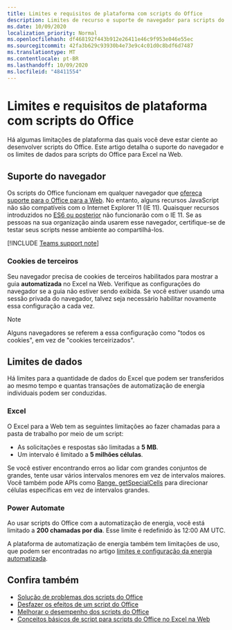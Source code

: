 ```yaml
---
title: Limites e requisitos de plataforma com scripts do Office
description: Limites de recurso e suporte de navegador para scripts do Office quando usados com o Excel na Web
ms.date: 10/09/2020
localization_priority: Normal
ms.openlocfilehash: df468192f443b912e26411e46c9f953e046e55ec
ms.sourcegitcommit: 42fa3b629c93930b4e73e9c4c01d0c8bdf6d7487
ms.translationtype: MT
ms.contentlocale: pt-BR
ms.lasthandoff: 10/09/2020
ms.locfileid: "48411554"
---
```

# <a name="platform-limits-and-requirements-with-office-scripts"></a>Limites e requisitos de plataforma com scripts do Office

Há algumas limitações de plataforma das quais você deve estar ciente ao desenvolver scripts do Office. Este artigo detalha o suporte do navegador e os limites de dados para scripts do Office para Excel na Web.

## <a name="browser-support"></a>Suporte do navegador

Os scripts do Office funcionam em qualquer navegador que [ofereça suporte para o Office para a Web](https://support.microsoft.com/office/ad1303e0-a318-47aa-b409-d3a5eb44e452). No entanto, alguns recursos JavaScript não são compatíveis com o Internet Explorer 11 (IE 11). Quaisquer recursos introduzidos no [ES6 ou posterior](https://www.w3schools.com/Js/js_es6.asp) não funcionarão com o IE 11. Se as pessoas na sua organização ainda usarem esse navegador, certifique-se de testar seus scripts nesse ambiente ao compartilhá-los.

[!INCLUDE [Teams support note](../includes/teams-support-note.md)]

### <a name="third-party-cookies"></a>Cookies de terceiros

Seu navegador precisa de cookies de terceiros habilitados para mostrar a guia **automatizada** no Excel na Web. Verifique as configurações do navegador se a guia não estiver sendo exibida. Se você estiver usando uma sessão privada do navegador, talvez seja necessário habilitar novamente essa configuração a cada vez.

> [!NOTE]
> Alguns navegadores se referem a essa configuração como "todos os cookies", em vez de "cookies terceirizados".

## <a name="data-limits"></a>Limites de dados

Há limites para a quantidade de dados do Excel que podem ser transferidos ao mesmo tempo e quantas transações de automatização de energia individuais podem ser conduzidas.

### <a name="excel"></a>Excel

O Excel para a Web tem as seguintes limitações ao fazer chamadas para a pasta de trabalho por meio de um script:

- As solicitações e respostas são limitadas a **5 MB**.
- Um intervalo é limitado a **5 milhões células**.

Se você estiver encontrando erros ao lidar com grandes conjuntos de grandes, tente usar vários intervalos menores em vez de intervalos maiores. Você também pode APIs como [Range. getSpecialCells](/javascript/api/office-scripts/excelscript/excelscript.range#getspecialcells-celltype--cellvaluetype-) para direcionar células específicas em vez de intervalos grandes.

### <a name="power-automate"></a>Power Automate

Ao usar scripts do Office com a automatização de energia, você está limitado a **200 chamadas por dia**. Esse limite é redefinido às 12:00 AM UTC.

A plataforma de automatização de energia também tem limitações de uso, que podem ser encontradas no artigo [limites e configuração da energia automatizada](/power-automate/limits-and-config).

## <a name="see-also"></a>Confira também

- [Solução de problemas dos scripts do Office](troubleshooting.md)
- [Desfazer os efeitos de um script do Office](undo.md)
- [Melhorar o desempenho dos scripts do Office](../develop/web-client-performance.md)
- [Conceitos básicos de script para scripts do Office no Excel na Web](../develop/scripting-fundamentals.md)
